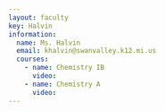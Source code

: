 ```yaml
---
layout: faculty
key: Halvin
information:
  name: Ms. Halvin
  email: khalvin@swanvalley.k12.mi.us
  courses:
    - name: Chemistry IB
      video:
    - name: Chemistry A
      video:
---
```

